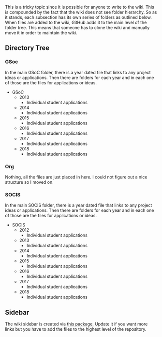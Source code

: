 This is a tricky topic since it is possible for anyone to write to the wiki.
This is compounded by the fact that the wiki does not see folder hierarchy.
So as it stands, each subsection has its own series of folders as outlined below.
When files are added to the wiki, GitHub adds it to the main level of the folder tree.
This means that someone has to clone the wiki and manually move it in order to maintain the wiki.

## Directory Tree

### GSoc

In the main GSoC folder, there is a year dated file that links to any project ideas or applications.
Then there are folders for each year and in each one of those are the files for applications or ideas.

* GSoC
  * 2013
    * Individual student applications
  * 2014
    * Individual student applications
  * 2015
    * Individual student applications
  * 2016
    * Individual student applications
  * 2017
    * Individual student applications
  * 2018
    * Individual student applications

### Org

Nothing, all the files are just placed in here.
I could not figure out a nice structure so I moved on.

### SOCIS

In the main SOCIS folder, there is a year dated file that links to any project ideas or applications.
Then there are folders for each year and in each one of those are the files for applications or ideas.

* SOCIS
  * 2012
    * Individual student applications
  * 2013
    * Individual student applications
  * 2014
    * Individual student applications
  * 2015
    * Individual student applications
  * 2016
    * Individual student applications
  * 2017
    * Individual student applications
  * 2018
    * Individual student applications

## Sidebar

The wiki sidebar is created via [this package.](https://github.com/adriantanasa/github-wiki-sidebar)
Update it if you want more links but you have to add the files to the highest level of the repository.
